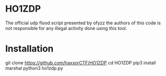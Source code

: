 # HO1ZDP
The official udp flood script presented by ofyzz
the authors of this code is not responsible for any illegal activity done using this tool.

# Installation
git clone https://github.com/haxxorCTF/HO1ZDP
cd HO1ZDP
pip3 install marshal
python3 ho1zdp.py

